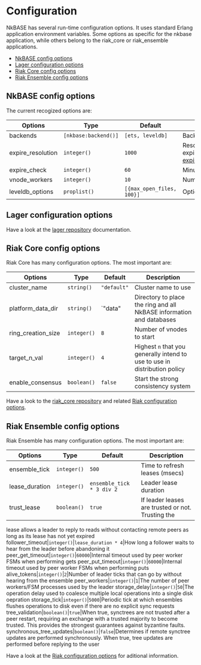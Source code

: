 # Configuration

NkBASE has several run-time configuration options. It uses standard Erlang application environment variables. 
Some options as specific for the nkbase application, while others belong to the riak_core or riak_ensemble applications.


* [NkBASE config options](#nkbase-config-options)
* [Lager configuration options](#lager-config-options)
* [Riak Core config options](#riak-core-config-options)
* [Riak Ensemble config options](#riak-ensemble-config-options)


## NkBASE config options

The current recogized options are:

Options|Type|Default|Description
---|---|---|---
backends|`[nkbase:backend()]`|`[ets, leveldb]`|Backends to activate. Available backends are ets and leveldb
expire_resolution|`integer()`|`1000`|Resolution for auto-expiration of timers in msecs (see [auto-expiration]https://github.com/Nekso/nkbase/blob/develop/doc/concepts.md#automatic-expiration))
expire_check|`integer()`|`60`|Minumum time (in secs) to delay the expiration timers
vnode_workers|`integer()`|`10`|Number of workers to start for each vnode to process async requests
leveldb_options|`proplist()`|`[{max_open_files, 100}]`|Options for the leveldb backend (see [eleveldb.erl](https://github.com/basho/eleveldb/blob/develop/src/eleveldb.erl))


## Lager configuration options

Have a look at the [lager repository](https://github.com/basho/lager) documentation.



## Riak Core config options

Riak Core has many configuration options. The most important are:

Options|Type|Default|Description
---|---|---|---
cluster_name|`string()`|`"default"`|Cluster name to use
platform_data_dir|`string()`|`"data"|Directory to place the ring and all NkBASE information and databases
ring_creation_size|`integer()`|`8`|Number of vnodes to start
target_n_val|`integer()`|`4`|Highest `n` that you generally intend to use to use in distribution policy
enable_consensus|`boolean()`|`false`|Start the strong consistency system

Have a look to the [riak_core repository](https://github.com/basho/riak_core) and related [Riak configuration options](http://docs.basho.com/riak/latest/ops/advanced/configs/configuration-files/).


## Riak Ensemble config options


Riak Ensemble has many configuration options. The most important are:

Options|Type|Default|Description
---|---|---|---
ensemble_tick|`integer()`|`500`|Time to refresh leases (msecs)
lease_duration|`integer()`|`ensemble_tick * 3 div 2`|Leader lease duration
trust_lease|`boolean()`|`true`|If leader leases are trusted or not. Trusting the
lease allows a leader to reply to reads without contacting remote peers as long as its lease has not yet expired
follower_timeout|`integer()`|`lease_duration * 4`|How long a follower waits to hear from the leader before abandoning it
peer_get_timeout|`integer()`|`60000`|Internal timeout used by peer worker FSMs when performing gets
peer_put_timeout|`integer()`|`60000`|Internal timeout used by peer worker FSMs when performing puts
alive_tokens|`integer()`|`2`|Number of leader ticks that can go by without hearing from the ensemble
peer_workers|`integer()`|`1`|The number of peer workers/FSM processes used by the leader
storage_delay|`integer()`|`50`|The operation delay used to coalesce multiple local operations into a single disk oepration
storage_tick|`integer()`|`5000`|Periodic tick at which ensembles flushes operations to disk even if there are no explicit sync requests
tree_validation|`boolean()`|`true`|When true, synctrees are not trusted after a peer restart, requiring an exchange with a trusted majority to become trusted. This provides the strongest guarantees against byzantine faults.
synchronous_tree_updates|`boolean()`|`false`|Determines if remote synctree updates are performed synchronously. When true, tree updates are performed before replying to the user

Have a look at the [Riak configuration options](http://docs.basho.com/riak/latest/ops/advanced/configs/configuration-files/) for aditional information.